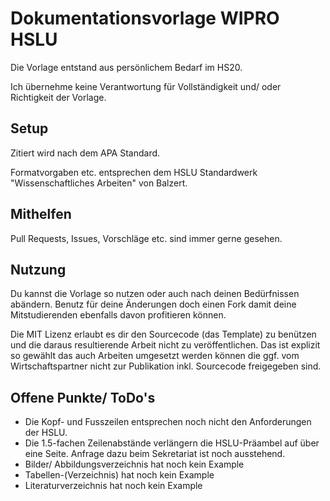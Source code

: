 # Dokumentationsvorlage WIPRO HSLU

Die Vorlage entstand aus persönlichem Bedarf im HS20.

Ich übernehme keine Verantwortung für Vollständigkeit und/ oder Richtigkeit der Vorlage.

## Setup

Zitiert wird nach dem APA Standard.

Formatvorgaben etc. entsprechen dem HSLU Standardwerk "Wissenschaftliches Arbeiten" von Balzert.

## Mithelfen

Pull Requests, Issues, Vorschläge etc. sind immer gerne gesehen.

## Nutzung

Du kannst die Vorlage so nutzen oder auch nach deinen Bedürfnissen abändern.
Benutz für deine Änderungen doch einen Fork damit deine Mitstudierenden ebenfalls davon profitieren können.

Die MIT Lizenz erlaubt es dir den Sourcecode (das Template) zu benützen und die daraus resultierende Arbeit nicht zu veröffentlichen. Das ist explizit so gewählt das auch Arbeiten umgesetzt werden können die ggf. vom Wirtschaftspartner nicht zur Publikation inkl. Sourcecode freigegeben sind.

## Offene Punkte/ ToDo's

- Die Kopf- und Fusszeilen entsprechen noch nicht den Anforderungen der HSLU.
- Die 1.5-fachen Zeilenabstände verlängern die HSLU-Präambel auf über eine Seite. Anfrage dazu beim Sekretariat ist noch ausstehend.
- Bilder/ Abbildungsverzeichnis hat noch kein Example
- Tabellen-(Verzeichnis) hat noch kein Example
- Literaturverzeichnis hat noch kein Example
